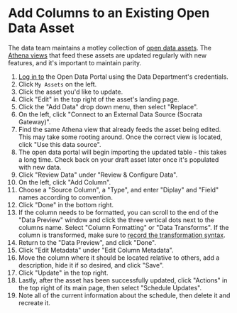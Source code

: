 # Add Columns to an Existing Open Data Asset

The data team maintains a motley collection of [open data assets](https://datacatalog.cookcountyil.gov/browse?tags=cook+county+assessor). The [Athena views](https://ccao-data.github.io/data-architecture/#!/overview/ccao_data_athena) that feed these assets are updated regularly with new features, and it's important to maintain parity.

1. [Log in to](https://datacatalog.cookcountyil.gov/login) the Open Data Portal using the Data Department's credentials.
2. Click `My Assets` on the left.
3. Click the asset you'd like to update.
4. Click "Edit" in the top right of the asset's landing page.
5. Click the "Add Data" drop down menu, then select "Replace".
6. On the left, click "Connect to an External Data Source (Socrata Gateway)".
7. Find the same Athena view that already feeds the asset being edited. This may take some rooting around. Once the correct view is located, click "Use this data source".
8. The open data portal will begin importing the updated table - this takes a long time. Check back on your draft asset later once it's populated with new data.
9. Click "Review Data" under "Review & Configure Data".
10. On the left, click "Add Column".
11. Choose a "Source Column", a "Type", and enter "Diplay" and "Field" names according to convention.
12. Click "Done" in the bottom right.
13. If the column needs to be formatted, you can scroll to the end of the "Data Preview" window and click the three vertical dots next to the columns name. Select "Column Formatting" or "Data Transforms". If the column is transformed, make sure to [record the transformation syntax](https://github.com/ccao-data/data-architecture/tree/master/socrata/column_transformations).
14. Return to the "Data Preview", and click "Done".
15. Click "Edit Metadata" under "Edit Column Metadata".
16. Move the column where it should be located relative to others, add a description, hide it if so desired, and click "Save".
17. Click "Update" in the top right.
18. Lastly, after the asset has been successfully updated, click "Actions" in the top right of its main page, then select "Schedule Updates".
19. Note all of the current information about the schedule, then delete it and recreate it.

